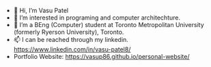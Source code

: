 - 👋 Hi, I’m Vasu Patel
- 👀 I’m interested in programing and computer architechture.
- 🌱 I’m a BEng (Computer) student at Toronto Metropolitan University (formerly Ryerson University), Toronto.
- 📫 I can be reached through my linkedin. https://www.linkedin.com/in/vasu-patel8/
- Portfolio Website: https://vasup86.github.io/personal-website/

<!---
vasup86/vasup86 is a ✨ special ✨ repository because its `README.md` (this file) appears on your GitHub profile.
You can click the Preview link to take a look at your changes.
--->
